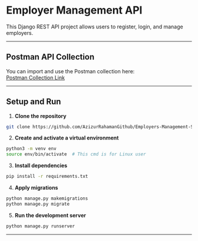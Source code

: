# Employer Management API

This Django REST API project allows users to register, login, and manage employers.

---

## Postman API Collection

You can import and use the Postman collection here:  
[Postman Collection Link](https://azizurrahaman-6932233.postman.co/workspace/Azizur-Rahaman's-Workspace~9d27ed54-cb1a-4899-899f-abee544a2ff5/collection/45053735-bcd22474-f55f-47a2-a6ac-94393b1931de?action=share&creator=45053735)

---

## Setup and Run

1. **Clone the repository**

```bash
git clone https://github.com/AzizurRahamanGithub/Employers-Management-System.git
```
2. **Create and activate a virtual environment**

```bash
python3 -m venv env
source env/bin/activate  # This cmd is for Linux user
```
3. **Install dependencies**

```bash
pip install -r requirements.txt
```
4. **Apply migrations**

```bash
python manage.py makemigrations
python manage.py migrate
```
5. **Run the development server**

```bash
python manage.py runserver
```
---
